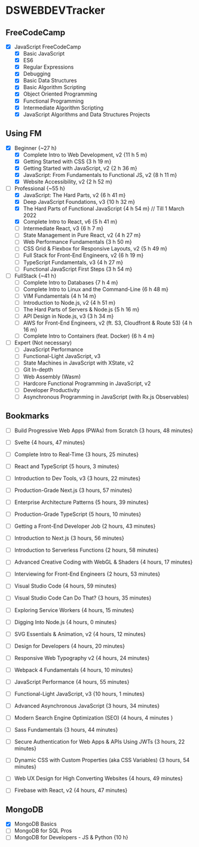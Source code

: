 # DSWEBDEVTracker

## FreeCodeCamp
- [x] JavaScript FreeCodeCamp 
  - [x] Basic JavaScript
  - [x] ES6
  - [x] Regular Expressions
  - [x] Debugging
  - [x] Basic Data Structures
  - [x] Basic Algorithm Scripting
  - [x] Object Oriented Programming
  - [x] Functional Programming
  - [x] Intermediate Algorithm Scripting
  - [x] JavaScript Algorithms and Data Structures Projects

## Using FM
- [x] Beginner {~27 h}
  - [x] Complete Intro to Web Development, v2 {11 h 5 m}
  - [x] Getting Started with CSS {3 h 19 m}
  - [x] Getting Started with JavaScript, v2 {2 h 36 m}
  - [x] JavaScript: From Fundamentals to Functional JS, v2 {8 h 11 m}
  - [x] Website Accessibility, v2 {2 h 52 m}
 
- [ ] Professional {~55 h}
  - [x] JavaScript: The Hard Parts, v2 {6 h 41 m}
  - [x] Deep JavaScript Foundations, v3 {10 h 32 m}
  - [x] The Hard Parts of Functional JavaScript {4 h 54 m} // Till 1 March 2022
  - [x] Complete Intro to React, v6 {5 h 41 m}
   - [ ] Intermediate React, v3 {6 h 7 m}
   - [ ] State Management in Pure React, v2 {4 h 27 m}
  - [ ] Web Performance Fundamentals {3 h 50 m}
  - [ ] CSS Grid & Flexbox for Responsive Layouts, v2 {5 h 49 m}
  - [ ] Full Stack for Front-End Engineers, v2 {6 h 19 m}
  - [ ] TypeScript Fundamentals, v3 {4 h 27 m}
  - [ ] Functional JavaScript First Steps  {3 h 54 m}
 
- [ ] FullStack {~41 h}
  - [ ] Complete Intro to Databases {7 h 4 m}
  - [ ] Complete Intro to Linux and the Command-Line {6 h 48 m}
  - [ ] VIM Fundamentals {4 h 14 m}
  - [ ] Introduction to Node.js, v2 {4 h 51 m}
  - [ ] The Hard Parts of Servers & Node.js {5 h 16 m}
  - [ ] API Design in Node.js, v3 {3 h 34 m}
  - [ ] AWS for Front-End Engineers, v2 (ft. S3, Cloudfront & Route 53) {4 h 16 m}
  - [ ] Complete Intro to Containers (feat. Docker) {6 h 4 m}

- [ ] Expert (Not necessary)
  - [ ] JavaScript Performance
  - [ ] Functional-Light JavaScript, v3
  - [ ] State Machines in JavaScript with XState, v2
  - [ ] Git In-depth
  - [ ] Web Assembly (Wasm)
  - [ ] Hardcore Functional Programming in JavaScript, v2
  - [ ] Developer Productivity
  - [ ] Asynchronous Programming in JavaScript (with Rx.js Observables)

## Bookmarks
- [ ] Build Progressive Web Apps (PWAs) from Scratch {3 hours, 48 minutes}

- [ ] Svelte {4 hours, 47 minutes}
- [ ] Complete Intro to Real-Time {3 hours, 25 minutes}
- [ ] React and TypeScript {5 hours, 3 minutes}
- [ ] Introduction to Dev Tools, v3 {3 hours, 22 minutes}
- [ ] Production-Grade Next.js {3 hours, 57 minutes}
- [ ] Enterprise Architecture Patterns {5 hours, 39 minutes}
- [ ] Production-Grade TypeScript {5 hours, 10 minutes}
- [ ] Getting a Front-End Developer Job {2 hours, 43 minutes}
- [ ] Introduction to Next.js {3 hours, 56 minutes}
- [ ] Introduction to Serverless Functions {2 hours, 58 minutes}
- [ ] Advanced Creative Coding with WebGL & Shaders {4 hours, 17 minutes}
- [ ] Interviewing for Front-End Engineers {2 hours, 53 minutes}
- [ ] Visual Studio Code {4 hours, 59 minutes}
- [ ] Visual Studio Code Can Do That? {3 hours, 35 minutes}
- [ ] Exploring Service Workers {4 hours, 15 minutes}
- [ ] Digging Into Node.js {4 hours, 0 minutes}
- [ ] SVG Essentials & Animation, v2 {4 hours, 12 minutes}
- [ ] Design for Developers {4 hours, 20 minutes}
- [ ] Responsive Web Typography v2 {4 hours, 24 minutes}
- [ ] Webpack 4 Fundamentals {4 hours, 10 minutes}
- [ ] JavaScript Performance {4 hours, 55 minutes}
- [ ] Functional-Light JavaScript, v3 {10 hours, 1 minutes}
- [ ] Advanced Asynchronous JavaScript {3 hours, 34 minutes}
- [ ] Modern Search Engine Optimization (SEO) {4 hours, 4 minutes }
- [ ] Sass Fundamentals {3 hours, 44 minutes}
- [ ] Secure Authentication for Web Apps & APIs Using JWTs {3 hours, 22 minutes}
- [ ] Dynamic CSS with Custom Properties (aka CSS Variables) {3 hours, 54 minutes}
- [ ] Web UX Design for High Converting Websites {4 hours, 49 minutes}
- [ ] Firebase with React, v2 {4 hours, 47 minutes}



## MongoDB
  - [x] MongoDB Basics 
  - [ ] MongoDB for SQL Pros
  - [ ] MongoDB for Developers - JS & Python {10 h}
